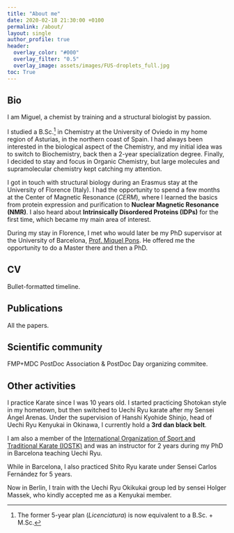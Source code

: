 ```yaml
---
title: "About me"
date: 2020-02-18 21:30:00 +0100
permalink: /about/
layout: single
author_profile: true
header:
  overlay_color: "#000"
  overlay_filter: "0.5"
  overlay_image: assets/images/FUS-droplets_full.jpg
toc: True
---
```


## Bio

I am Miguel, a chemist by training and a structural biologist by passion.

I studied a B.Sc.[^1] in Chemistry at the University of Oviedo in my home region of Asturias, in the northern coast of Spain. I had always been interested in the biological aspect of the Chemistry, and my initial idea was to switch to Biochemistry, back then a 2-year specialization degree. Finally, I decided to stay and focus in Organic Chemistry, but large molecules and supramolecular chemistry kept catching my attention.

I got in touch with structural biology during an Erasmus stay at the University of Florence (Italy). I had the opportunity to spend a few months at the Center of Magnetic Resonance (*CERM*), where I learned the basics from protein expression and purification to **Nuclear Magnetic Resonance (NMR)**. I also heard about **Intrinsically Disordered Proteins (IDPs)** for the first time, which became my main area of interest.

During my stay in Florence, I met who would later be my PhD supervisor at the University of Barcelona, [Prof. Miquel Pons](http://bionmr.ub.edu/index.php). He offered me the opportunity to do a Master there and then a PhD.

[^1]: The former 5-year plan (*Licenciatura*) is now equivalent to a B.Sc. + M.Sc.

## CV

Bullet-formatted timeline.

## Publications

All the papers.

## Scientific community

FMP+MDC PostDoc Association & PostDoc Day organizing commitee.

## Other activities

I practice Karate since I was 10 years old. I started practicing Shotokan style in my hometown, but then switched to Uechi Ryu karate after my Sensei Ángel Arenas. Under the supervision of Hanshi Kyohide Shinjo, head of Uechi Ryu Kenyukai in Okinawa, I currently hold a **3rd dan black belt**.

I am also a member of the [International Organization of Sport and Traditional Karate (IOSTK)](http://www.iostk.com/) and was an instructor for 2 years during my PhD in Barcelona teaching Uechi Ryu.

While in Barcelona, I also practiced Shito Ryu karate under Sensei Carlos Fernández for 5 years.

Now in Berlin, I train with the Uechi Ryu Okikukai group led by sensei Holger Massek, who kindly accepted me as a Kenyukai member.